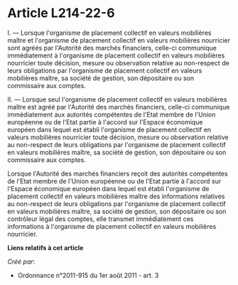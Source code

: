 # Article L214-22-6

I. ― Lorsque l'organisme de placement collectif en valeurs mobilières maître et l'organisme de placement collectif en valeurs
mobilières nourricier sont agréés par l'Autorité des marchés financiers, celle-ci communique immédiatement à l'organisme de
placement collectif en valeurs mobilières nourricier toute décision, mesure ou observation relative au non-respect de leurs
obligations par l'organisme de placement collectif en valeurs mobilières maître, sa société de gestion, son dépositaire ou
son commissaire aux comptes. 

II. ― Lorsque seul l'organisme de placement collectif en valeurs mobilières maître est agréé par l'Autorité des marchés
financiers, celle-ci communique immédiatement aux autorités compétentes de l'Etat membre de l'Union européenne ou de l'Etat
partie à l'accord sur l'Espace économique européen dans lequel est établi l'organisme de placement collectif en valeurs
mobilières nourricier toute décision, mesure ou observation relative au non-respect de leurs obligations par l'organisme de
placement collectif en valeurs mobilières maître, sa société de gestion, son dépositaire ou son commissaire aux comptes. 

Lorsque l'Autorité des marchés financiers reçoit des autorités compétentes de l'Etat membre de l'Union européenne ou de
l'Etat partie à l'accord sur l'Espace économique européen dans lequel est établi l'organisme de placement collectif en
valeurs mobilières maître des informations relatives au non-respect de leurs obligations par l'organisme de placement
collectif en valeurs mobilières maître, sa société de gestion, son dépositaire ou son contrôleur légal des comptes, elle
transmet immédiatement ces informations à l'organisme de placement collectif en valeurs mobilières nourricier.

**Liens relatifs à cet article**

_Créé par_:

  - Ordonnance n°2011-915 du 1er août 2011 - art. 3
